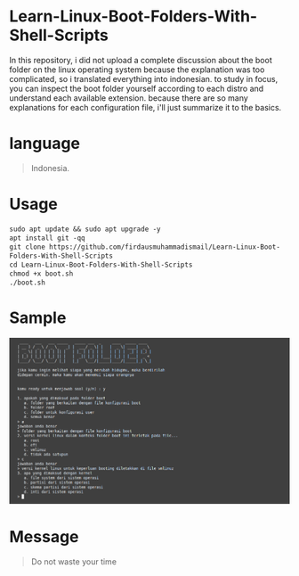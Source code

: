 # Learn-Linux-Boot-Folders-With-Shell-Scripts
In this repository, i did not upload a complete discussion about the boot folder on the linux operating system because the explanation was too complicated, so i translated everything into indonesian. to study in focus, you can inspect the boot folder yourself according to each distro and understand each available extension. because there are so many explanations for each configuration file, i'll just summarize it to the basics.

# language
> Indonesia.

# Usage
```
sudo apt update && sudo apt upgrade -y
apt install git -qq
git clone https://github.com/firdausmuhammadismail/Learn-Linux-Boot-Folders-With-Shell-Scripts
cd Learn-Linux-Boot-Folders-With-Shell-Scripts
chmod +x boot.sh
./boot.sh
```
# Sample
![No description about this image](https://raw.githubusercontent.com/firdausmuhammadismail/Learn-Linux-Boot-Folders-With-Shell-Scripts/main/screen.png)

# Message 
> Do not waste your time

